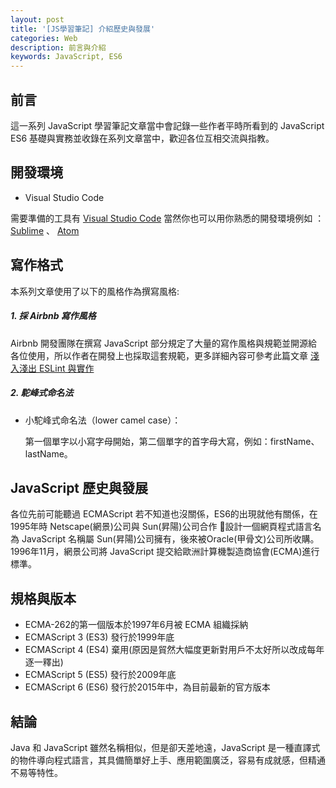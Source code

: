 ```yaml
---
layout: post
title: '[JS學習筆記] 介紹歷史與發展'
categories: Web
description: 前言與介紹
keywords: JavaScript, ES6
---
```


## 前言
這一系列 JavaScript 學習筆記文章當中會記錄一些作者平時所看到的 JavaScript ES6 基礎與實務並收錄在系列文章當中，歡迎各位互相交流與指教。

## 開發環境
- Visual Studio Code

需要準備的工具有 [Visual Studio Code](https://code.visualstudio.com/) 當然你也可以用你熟悉的開發環境例如 ： [Sublime](https://www.sublimetext.com/) 、 [Atom](https://atom.io/)

## 寫作格式
本系列文章使用了以下的風格作為撰寫風格:

##### 1. 採 Airbnb 寫作風格
Airbnb 開發團隊在撰寫 JavaScript 部分規定了大量的寫作風格與規範並開源給各位使用，所以作者在開發上也採取這套規範，更多詳細內容可參考此篇文章 [淺入淺出 ESLint 與實作](/2017/10/26/ESLint-tutorial/)
##### 2. 駝峰式命名法
- 小駝峰式命名法（lower camel case）：
  
  第一個單字以小寫字母開始，第二個單字的首字母大寫，例如：firstName、lastName。

## JavaScript 歷史與發展
各位先前可能聽過 ECMAScript 若不知道也沒關係，ES6的出現就他有關係，在1995年時 Netscape(網景)公司與 Sun(昇陽)公司合作 設計一個網頁程式語言名為 JavaScript 名稱屬 Sun(昇陽)公司擁有，後來被Oracle(甲骨文)公司所收購。1996年11月，網景公司將 JavaScript 提交給歐洲計算機製造商協會(ECMA)進行標準。

## 規格與版本
- ECMA-262的第一個版本於1997年6月被 ECMA 組織採納
- ECMAScript 3 (ES3) 發行於1999年底
- ECMAScript 4 (ES4) 棄用(原因是貿然大幅度更新對用戶不太好所以改成每年逐一釋出)
- ECMAScript 5 (ES5) 發行於2009年底
- ECMAScript 6 (ES6) 發行於2015年中，為目前最新的官方版本

## 結論
Java 和 JavaScript 雖然名稱相似，但是卻天差地遠，JavaScript 是一種直譯式的物件導向程式語言，其具備簡單好上手、應用範圍廣泛，容易有成就感，但精通不易等特性。

